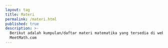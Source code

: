 ```yaml
---
layout: tag
title: Materi
permalink: /materi.html
published: true
description: >-
  Berikut adalah kumpulan/daftar materi matematika yang tersedia di website
  MeetMath.com
---
```

